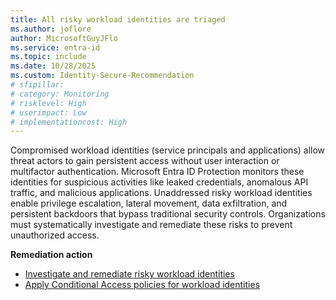 ```yaml
---
title: All risky workload identities are triaged
ms.author: joflore
author: MicrosoftGuyJFlo
ms.service: entra-id
ms.topic: include
ms.date: 10/28/2025
ms.custom: Identity-Secure-Recommendation
# sfipillar: 
# category: Monitoring
# risklevel: High
# userimpact: Low
# implementationcost: High
---
```

Compromised workload identities (service principals and applications) allow threat actors to gain persistent access without user interaction or multifactor authentication. Microsoft Entra ID Protection monitors these identities for suspicious activities like leaked credentials, anomalous API traffic, and malicious applications. Unaddressed risky workload identities enable privilege escalation, lateral movement, data exfiltration, and persistent backdoors that bypass traditional security controls. Organizations must systematically investigate and remediate these risks to prevent unauthorized access. 

**Remediation action**

- [Investigate and remediate risky workload identities](/entra/id-protection/concept-workload-identity-risk#investigate-risky-workload-identities)
- [Apply Conditional Access policies for workload identities](/entra/identity/conditional-access/workload-identity)
